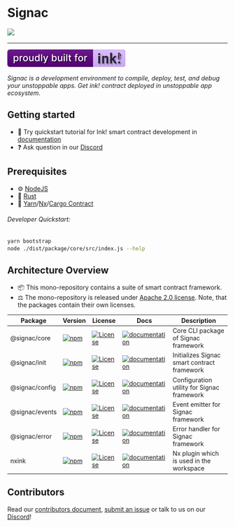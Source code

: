 # Signac

![](https://raw.githubusercontent.com/standardweb3/signac/main/media/signac_logo.png)

---
![Proudly built for Ink!](https://raw.githubusercontent.com/paritytech/ink/bb4104ec423c34ff863d8d2eb619f10f4962b570/.images/built-for-ink.svg)


*Signac is a development environment to compile, deploy, test, and debug your unstoppable apps. Get ink! contract deployed in unstoppable app ecosystem.*


## Getting started

- :book: Try quickstart tutorial for Ink! smart contract development in [documentation]()
- :question: Ask question in our [Discord](https://discord.gg/v2HeWgsfhz)

## Prerequisites

- :gear: [NodeJS](https://nodejs.org/) 
- :crab: [Rust](https://www.rust-lang.org/)
- :toolbox: [Yarn](https://yarnpkg.com/)/[Nx](https://nx.dev)/[Cargo Contract](https://github.com/paritytech/cargo-contract)

###### Developer Quickstart:

```bash
yarn bootstrap
node ./dist/package/core/src/index.js --help
```

## Architecture Overview

- :package: This mono-repository contains a suite of smart contract framework.
- :balance_scale: The mono-repository is released under [Apache 2.0 license](./LICENSE). Note, that the packages contain their own licenses.

| Package        | Version                                                                                             | License                                                                                                              | Docs                                                                             | Description                                 |
|----------------|-----------------------------------------------------------------------------------------------------|----------------------------------------------------------------------------------------------------------------------|----------------------------------------------------------------------------------|---------------------------------------------|
| @signac/core   | [![npm](https://img.shields.io/npm/v/@signac/core)](https://www.npmjs.com/package/@signac/core)     | [![License](https://img.shields.io/badge/License-Apache%202.0-blue.svg)](https://opensource.org/licenses/Apache-2.0) | [![documentation](https://img.shields.io/badge/readme-blue)](./packages/core)    | Core CLI package of Signac framework        |
| @signac/init   | [![npm](https://img.shields.io/npm/v/@signac/init)](https://www.npmjs.com/package/@signac/init)     | [![License](https://img.shields.io/badge/License-Apache%202.0-blue.svg)](https://opensource.org/licenses/Apache-2.0) | [![documentation](https://img.shields.io/badge/readme-blue) ](./packages/init)   | Initializes Signac smart contract framework |
| @signac/config | [![npm](https://img.shields.io/npm/v/@signac/config)](https://www.npmjs.com/package/@signac/config) | [![License](https://img.shields.io/badge/License-Apache%202.0-blue.svg)](https://opensource.org/licenses/Apache-2.0) | [![documentation](https://img.shields.io/badge/readme-blue) ](./packages/config) | Configuration utility for Signac framework  |
| @signac/events | [![npm](https://img.shields.io/npm/v/@signac/config)](https://www.npmjs.com/package/@signac/events) | [![License](https://img.shields.io/badge/License-Apache%202.0-blue.svg)](https://opensource.org/licenses/Apache-2.0) | [![documentation](https://img.shields.io/badge/readme-blue) ](./packages/events) | Event emitter for Signac framework          |
| @signac/error  | [![npm](https://img.shields.io/npm/v/@signac/error)](https://www.npmjs.com/package/@signac/error)   | [![License](https://img.shields.io/badge/License-Apache%202.0-blue.svg)](https://opensource.org/licenses/Apache-2.0) | [![documentation](https://img.shields.io/badge/readme-blue) ](./packages/error)  | Error handler for Signac framework          |
| nxink          | [![npm](https://img.shields.io/npm/v/nxink)](https://www.npmjs.com/package/nxink)                   | [![License](https://img.shields.io/badge/License-Apache%202.0-blue.svg)](https://opensource.org/licenses/Apache-2.0) | [![documentation](https://img.shields.io/badge/readme-blue) ](./packages/nxink)  | Nx plugin which is used in the workspace    |

## Contributors

Read our [contributors document](/CONTRIBUTING.md), [submit an issue](https://github.com/standardweb3/signac/issues/new/choose) or talk to us on our [Discord](https://discord.gg/qw9PZEavCC)!
